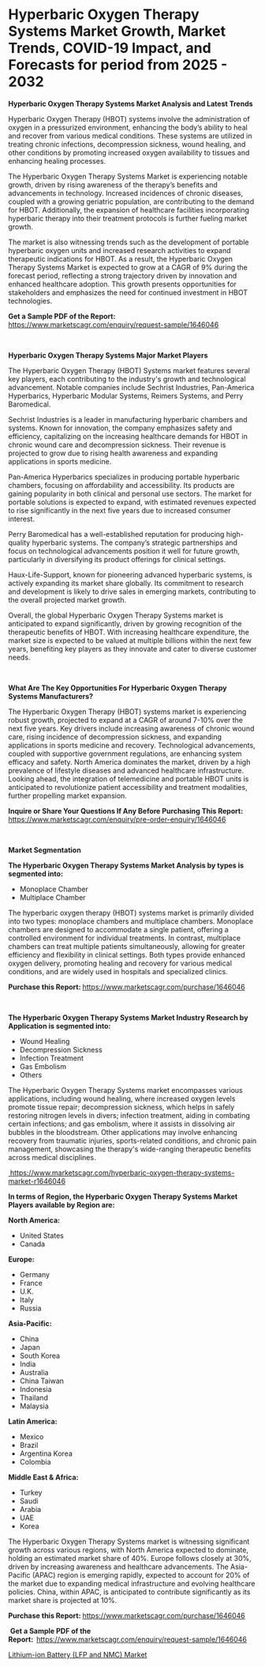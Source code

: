 <p><h1>Hyperbaric Oxygen Therapy Systems Market Growth, Market Trends, COVID-19 Impact, and Forecasts for period from 2025 - 2032</h1></p><p><strong>Hyperbaric Oxygen Therapy Systems Market Analysis and Latest Trends</strong></p>
<p><p>Hyperbaric Oxygen Therapy (HBOT) systems involve the administration of oxygen in a pressurized environment, enhancing the body’s ability to heal and recover from various medical conditions. These systems are utilized in treating chronic infections, decompression sickness, wound healing, and other conditions by promoting increased oxygen availability to tissues and enhancing healing processes.</p><p>The Hyperbaric Oxygen Therapy Systems Market is experiencing notable growth, driven by rising awareness of the therapy’s benefits and advancements in technology. Increased incidences of chronic diseases, coupled with a growing geriatric population, are contributing to the demand for HBOT. Additionally, the expansion of healthcare facilities incorporating hyperbaric therapy into their treatment protocols is further fueling market growth. </p><p>The market is also witnessing trends such as the development of portable hyperbaric oxygen units and increased research activities to expand therapeutic indications for HBOT. As a result, the Hyperbaric Oxygen Therapy Systems Market is expected to grow at a CAGR of 9% during the forecast period, reflecting a strong trajectory driven by innovation and enhanced healthcare adoption. This growth presents opportunities for stakeholders and emphasizes the need for continued investment in HBOT technologies.</p></p>
<p><strong>Get a Sample PDF of the Report:&nbsp;</strong> <a href="https://www.marketscagr.com/enquiry/request-sample/1646046?utm_campaign=2106&utm_medium=2&utm_source=Github&utm_content=ia&utm_term=29032025&utm_id=hyperbaric-oxygen-therapy-systems">https://www.marketscagr.com/enquiry/request-sample/1646046</a></p>
<p>&nbsp;</p>
<p><strong>Hyperbaric Oxygen Therapy Systems Major Market Players</strong></p>
<p><p>The Hyperbaric Oxygen Therapy (HBOT) Systems market features several key players, each contributing to the industry's growth and technological advancement. Notable companies include Sechrist Industries, Pan-America Hyperbarics, Hyperbaric Modular Systems, Reimers Systems, and Perry Baromedical.</p><p>Sechrist Industries is a leader in manufacturing hyperbaric chambers and systems. Known for innovation, the company emphasizes safety and efficiency, capitalizing on the increasing healthcare demands for HBOT in chronic wound care and decompression sickness. Their revenue is projected to grow due to rising health awareness and expanding applications in sports medicine.</p><p>Pan-America Hyperbarics specializes in producing portable hyperbaric chambers, focusing on affordability and accessibility. Its products are gaining popularity in both clinical and personal use sectors. The market for portable solutions is expected to expand, with estimated revenues expected to rise significantly in the next five years due to increased consumer interest.</p><p>Perry Baromedical has a well-established reputation for producing high-quality hyperbaric systems. The company’s strategic partnerships and focus on technological advancements position it well for future growth, particularly in diversifying its product offerings for clinical settings.</p><p>Haux-Life-Support, known for pioneering advanced hyperbaric systems, is actively expanding its market share globally. Its commitment to research and development is likely to drive sales in emerging markets, contributing to the overall projected market growth.</p><p>Overall, the global Hyperbaric Oxygen Therapy Systems market is anticipated to expand significantly, driven by growing recognition of the therapeutic benefits of HBOT. With increasing healthcare expenditure, the market size is expected to be valued at multiple billions within the next few years, benefiting key players as they innovate and cater to diverse customer needs.</p></p>
<p>&nbsp;</p>
<p><strong>What Are The Key Opportunities For Hyperbaric Oxygen Therapy Systems Manufacturers?</strong></p>
<p><p>The Hyperbaric Oxygen Therapy (HBOT) systems market is experiencing robust growth, projected to expand at a CAGR of around 7-10% over the next five years. Key drivers include increasing awareness of chronic wound care, rising incidence of decompression sickness, and expanding applications in sports medicine and recovery. Technological advancements, coupled with supportive government regulations, are enhancing system efficacy and safety. North America dominates the market, driven by a high prevalence of lifestyle diseases and advanced healthcare infrastructure. Looking ahead, the integration of telemedicine and portable HBOT units is anticipated to revolutionize patient accessibility and treatment modalities, further propelling market expansion.</p></p>
<p><strong>Inquire or Share Your Questions If Any Before Purchasing This Report:</strong> <a href="https://www.marketscagr.com/enquiry/pre-order-enquiry/1646046?utm_campaign=2106&utm_medium=2&utm_source=Github&utm_content=ia&utm_term=29032025&utm_id=hyperbaric-oxygen-therapy-systems">https://www.marketscagr.com/enquiry/pre-order-enquiry/1646046</a></p>
<p>&nbsp;</p>
<p><strong>Market Segmentation</strong></p>
<p><strong>The Hyperbaric Oxygen Therapy Systems Market Analysis by types is segmented into:</strong></p>
<p><ul><li>Monoplace Chamber</li><li>Multiplace Chamber</li></ul></p>
<p><p>The hyperbaric oxygen therapy (HBOT) systems market is primarily divided into two types: monoplace chambers and multiplace chambers. Monoplace chambers are designed to accommodate a single patient, offering a controlled environment for individual treatments. In contrast, multiplace chambers can treat multiple patients simultaneously, allowing for greater efficiency and flexibility in clinical settings. Both types provide enhanced oxygen delivery, promoting healing and recovery for various medical conditions, and are widely used in hospitals and specialized clinics.</p></p>
<p><strong>Purchase this Report:&nbsp;</strong><a href="https://www.marketscagr.com/purchase/1646046?utm_campaign=2106&utm_medium=2&utm_source=Github&utm_content=ia&utm_term=29032025&utm_id=hyperbaric-oxygen-therapy-systems">https://www.marketscagr.com/purchase/1646046</a></p>
<p>&nbsp;</p>
<p><strong>The Hyperbaric Oxygen Therapy Systems Market Industry Research by Application is segmented into:</strong></p>
<p><ul><li>Wound Healing</li><li>Decompression Sickness</li><li>Infection Treatment</li><li>Gas Embolism</li><li>Others</li></ul></p>
<p><p>The Hyperbaric Oxygen Therapy Systems market encompasses various applications, including wound healing, where increased oxygen levels promote tissue repair; decompression sickness, which helps in safely restoring nitrogen levels in divers; infection treatment, aiding in combating certain infections; and gas embolism, where it assists in dissolving air bubbles in the bloodstream. Other applications may involve enhancing recovery from traumatic injuries, sports-related conditions, and chronic pain management, showcasing the therapy's wide-ranging therapeutic benefits across medical disciplines.</p></p>
<p><a href="https://www.marketscagr.com/hyperbaric-oxygen-therapy-systems-market-r1646046?utm_campaign=2106&utm_medium=2&utm_source=Github&utm_content=ia&utm_term=29032025&utm_id=hyperbaric-oxygen-therapy-systems">&nbsp;https://www.marketscagr.com/hyperbaric-oxygen-therapy-systems-market-r1646046</a></p>
<p><strong>In terms of Region, the Hyperbaric Oxygen Therapy Systems Market Players available by Region are:</strong></p>
<p>
    <p> <strong> North America: </strong>
        <ul>
            <li>United States</li>
            <li>Canada</li>
        </ul>
        </p> 
    <p> <strong> Europe: </strong>
        <ul>
            <li>Germany</li>
            <li>France</li>
            <li>U.K.</li>
            <li>Italy</li>
            <li>Russia</li>
        </ul>
        </p> 
    <p> <strong> Asia-Pacific: </strong>
        <ul>
            <li>China</li>
            <li>Japan</li>
            <li>South Korea</li>
            <li>India</li>
            <li>Australia</li>
            <li>China Taiwan</li>
            <li>Indonesia</li>
            <li>Thailand</li>
            <li>Malaysia</li>
        </ul>
        </p> 
    <p> <strong> Latin America: </strong>
        <ul>
            <li>Mexico</li>
            <li>Brazil</li>
            <li>Argentina Korea</li>
            <li>Colombia</li>
        </ul>
        </p> 
    <p> <strong> Middle East & Africa: </strong>
        <ul>
            <li>Turkey</li>
            <li>Saudi</li>
            <li>Arabia</li>
            <li>UAE</li>
            <li>Korea</li>
        </ul>
    </p>
    </p>
<p><p>The Hyperbaric Oxygen Therapy Systems market is witnessing significant growth across various regions, with North America expected to dominate, holding an estimated market share of 40%. Europe follows closely at 30%, driven by increasing awareness and healthcare advancements. The Asia-Pacific (APAC) region is emerging rapidly, expected to account for 20% of the market due to expanding medical infrastructure and evolving healthcare policies. China, within APAC, is anticipated to contribute significantly as its market share is projected at 10%.</p></p>
<p><strong>Purchase this Report: </strong><a href="https://www.marketscagr.com/purchase/1646046?utm_campaign=2106&utm_medium=2&utm_source=Github&utm_content=ia&utm_term=29032025&utm_id=hyperbaric-oxygen-therapy-systems">https://www.marketscagr.com/purchase/1646046</a></p>
<p>&nbsp;<strong>Get a Sample PDF of the Report:&nbsp;&nbsp;</strong><a href="https://www.marketscagr.com/enquiry/request-sample/1646046?utm_campaign=2106&utm_medium=2&utm_source=Github&utm_content=ia&utm_term=29032025&utm_id=hyperbaric-oxygen-therapy-systems">https://www.marketscagr.com/enquiry/request-sample/1646046</a></p>
<p><strong></strong></p>
<p><p><a href="https://github.com/JosephineMcguire65/Market-Research-Report-List-2/blob/main/lithium-ion-battery-lfp-and-nmc-market.md?utm_campaign=2106&utm_medium=2&utm_source=Github&utm_content=ia&utm_term=29032025&utm_id=hyperbaric-oxygen-therapy-systems">Lithium-ion Battery (LFP and NMC) Market</a></p></p>